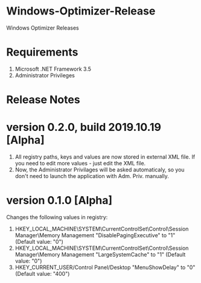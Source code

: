 # Windows-Optimizer-Release
Windows Optimizer Releases

# Requirements
1. Microsoft .NET Framework 3.5
2. Administrator Privileges

# Release Notes

# version 0.2.0, build 2019.10.19 [Alpha] 
1. All registry paths, keys and values are now stored in external XML file.
    If you need to edit more values - just edit the XML file.
2. Now, the Administrator Privilages will be asked automaticaly, so you don't need to launch the application with Adm. Priv.                                                         manually. 

# version 0.1.0 [Alpha]
Changes the following values in registry:
1. HKEY_LOCAL_MACHINE\SYSTEM\CurrentControlSet\Control\Session Manager\Memory Management
    "DisablePagingExecutive" to "1"   (Default value: "0")
2. HKEY_LOCAL_MACHINE\SYSTEM\CurrentControlSet\Control\Session Manager\Memory Management
    "LargeSystemCache"       to "1"   (Default value: "0")
3. HKEY_CURRENT_USER/Control Panel/Desktop
    "MenuShowDelay"          to "0"   (Default value: "400")
